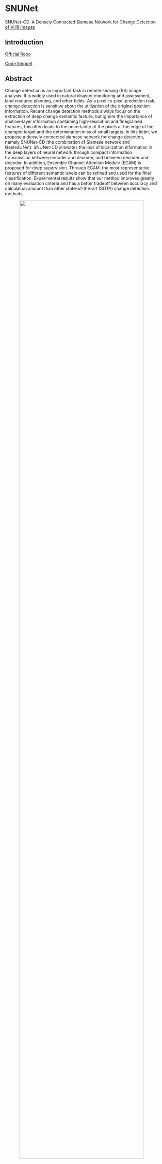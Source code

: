 # SNUNet

[SNUNet-CD: A Densely Connected Siamese Network for Change Detection of VHR Images](https://ieeexplore.ieee.org/document/9355573)

## Introduction

[Official Repo](https://github.com/likyoo/Siam-NestedUNet)

[Code Snippet](https://github.com/likyoo/open-cd/blob/main/opencd/models/backbones/snunet.py)

## Abstract
Change detection is an important task in remote sensing (RS) image analysis. It is widely used in natural disaster monitoring and assessment, land resource planning, and other fields. As a pixel-to-pixel prediction task, change detection is sensitive about the utilization of the original position information. Recent change detection methods always focus on the extraction of deep change semantic feature, but ignore the importance of shallow-layer information containing high-resolution and finegrained features, this often leads to the uncertainty of the pixels at the edge of the changed target and the determination miss of small targets. In this letter, we propose a densely connected siamese network for change detection, namely SNUNet-CD (the combination of Siamese network and NestedUNet). SNUNet-CD alleviates the loss of localization information in the deep layers of neural network through compact information transmission between encoder and decoder, and between decoder and decoder. In addition, Ensemble Channel Attention Module (ECAM) is proposed for deep supervision. Through ECAM, the most representative features of different semantic levels can be refined and used for the final classification. Experimental results show that our method improves greatly on many evaluation criteria and has a better tradeoff between accuracy and calculation amount than other state-of-the-art (SOTA) change detection methods.

<!-- [IMAGE] -->

<div align=center>
<img src="https://user-images.githubusercontent.com/44317497/201501845-da98c364-e0fe-4c75-be8b-f9d207e993f5.png" width="90%"/>
</div>

```bibtex
@ARTICLE{9355573,
  author={S. {Fang} and K. {Li} and J. {Shao} and Z. {Li}},
  journal={IEEE Geoscience and Remote Sensing Letters}, 
  title={SNUNet-CD: A Densely Connected Siamese Network for Change Detection of VHR Images}, 
  year={2021},
  volume={},
  number={},
  pages={1-5},
  doi={10.1109/LGRS.2021.3056416}}
```

## Results and models

### LEVIR-CD

| Method | base_channel | Crop Size | Lr schd | Mem (GB) | Precision | Recall | F1-Score |  IoU  |                            config                            | download |
| :----: | :----------: | :-------: | :-----: | :------: | :-------: | :----: | :------: | :---: | :----------------------------------------------------------: | :------: |
| SNUNet |      16      |  256x256  |  40000  |    -     |   92.70   | 90.04  |  91.35   | 84.08 | [config](https://github.com/likyoo/open-cd/blob/main/configs/snunet/snunet_c16_256x256_40k_levircd.py) |          |


- All metrics are based on the category "change".
- All scores are computed on the test set.

